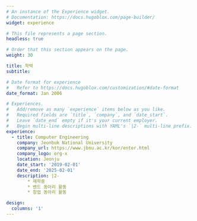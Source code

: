 ```yaml
---
# An instance of the Experience widget.
# Documentation: https://docs.hugoblox.com/page-builder/
widget: experience

# This file represents a page section.
headless: true

# Order that this section appears on the page.
weight: 30

title: 학력
subtitle:

# Date format for experience
#   Refer to https://docs.hugoblox.com/customization/#date-format
date_format: Jan 2006

# Experiences.
#   Add/remove as many `experience` items below as you like.
#   Required fields are `title`, `company`, and `date_start`.
#   Leave `date_end` empty if it's your current employer.
#   Begin multi-line descriptions with YAML's `|2-` multi-line prefix.
experience:
  - title: Computer Engineering
    company: Jeonbuk National University
    company_url: https://www.jbnu.ac.kr/kor/enter.html
    company_logo: org-x
    location: Jeonju
    date_start: '2019-02-01'
    date_end: '2025-02-01'
    description: |2-
        * 재학중
        * 밴드 동아리 활동
        * 창업 동아리 활동

design:
  columns: '1'
---
```


